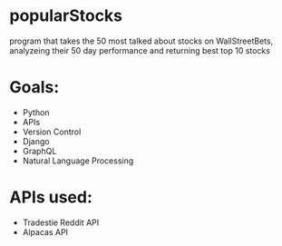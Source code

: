 # popularStocks
program that takes the 50 most talked about stocks on WallStreetBets, analyzeing their 50 day performance and returning best top 10 stocks

# Goals:
- Python
- APIs
- Version Control
- Django
- GraphQL
- Natural Language Processing


# APIs used: 
- Tradestie Reddit API
- Alpacas API
